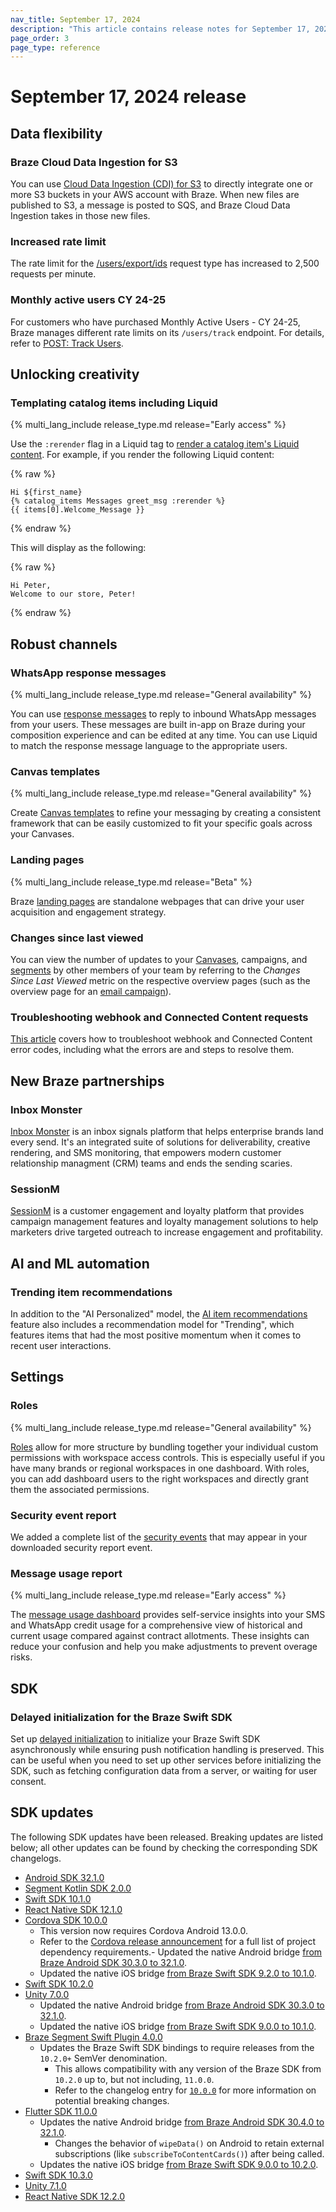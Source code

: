 ```yaml
---
nav_title: September 17, 2024
description: "This article contains release notes for September 17, 2024."
page_order: 3
page_type: reference
---
```

 
# September 17, 2024 release

## Data flexibility

### Braze Cloud Data Ingestion for S3

You can use [Cloud Data Ingestion (CDI) for S3]({{site.baseurl}}/user_guide/data_and_analytics/cloud_ingestion/file_storage_integrations/#aws-definitions) to directly integrate one or more S3 buckets in your AWS account with Braze. When new files are published to S3, a message is posted to SQS, and Braze Cloud Data Ingestion takes in those new files.

### Increased rate limit

The rate limit for the [/users/export/ids]({{site.baseurl}}/api/endpoints/export/user_data/post_users_identifier) request type has increased to 2,500 requests per minute.

### Monthly active users CY 24-25

For customers who have purchased Monthly Active Users - CY 24-25, Braze manages different rate limits on its `/users/track` endpoint. For details, refer to [POST: Track Users]({{site.baseurl}}/api/endpoints/user_data/post_user_track/#monthly-active-users-cy-24-25). 

## Unlocking creativity

### Templating catalog items including Liquid

{% multi_lang_include release_type.md release="Early access" %}

Use the `:rerender` flag in a Liquid tag to [render a catalog item's Liquid content]({{site.baseurl}}/user_guide/personalization_and_dynamic_content/catalogs/catalog/#using-liquid). For example, if you render the following Liquid content:

{% raw %}
```liquid
Hi ${first_name}
{% catalog_items Messages greet_msg :rerender %}
{{ items[0].Welcome_Message }}
```
{% endraw %}

This will display as the following:

{% raw %}
```
Hi Peter,
Welcome to our store, Peter!
```
{% endraw %}

## Robust channels

### WhatsApp response messages

{% multi_lang_include release_type.md release="General availability" %}

You can use [response messages]({{site.baseurl}}/user_guide/message_building_by_channel/whatsapp/whatsapp_campaign/create#response-messages) to reply to inbound WhatsApp messages from your users. These messages are built in-app on Braze during your composition experience and can be edited at any time. You can use Liquid to match the response message language to the appropriate users.

### Canvas templates

{% multi_lang_include release_type.md release="General availability" %}

Create [Canvas templates]({{site.baseurl}}/user_guide/engagement_tools/canvas/create_a_canvas/canvas_templates/) to refine your messaging by creating a consistent framework that can be easily customized to fit your specific goals across your Canvases.

### Landing pages

{% multi_lang_include release_type.md release="Beta" %}

Braze [landing pages]({{site.baseurl}}/user_guide/engagement_tools/landing_pages) are standalone webpages that can drive your user acquisition and engagement strategy.

### Changes since last viewed

You can view the number of updates to your [Canvases]({{site.baseurl}}/user_guide/engagement_tools/canvas/testing_canvases/measuring_and_testing_with_canvas_analytics/#changes-since-last-viewed), campaigns, and [segments]({{site.baseurl}}/user_guide/engagement_tools/segments/managing_segments/#changes-since-last-viewed) by other members of your team by referring to the *Changes Since Last Viewed* metric on the respective overview pages (such as the overview page for an [email campaign]({{site.baseurl}}/user_guide/message_building_by_channel/email/reporting_and_analytics/email_reporting#changes-since-last-viewed)). 

### Troubleshooting webhook and Connected Content requests 

[This article]({{site.baseurl}}/help/help_articles/api/webhook_connected_content_errors) covers how to troubleshoot webhook and Connected Content error codes, including what the errors are and steps to resolve them.

## New Braze partnerships

### Inbox Monster

[Inbox Monster]({{site.baseurl}}/partners/data_and_infrastructure_agility/analytics/inbox_monster/) is an inbox signals platform that helps enterprise brands land every send. It's an integrated suite of solutions for deliverability, creative rendering, and SMS monitoring, that empowers modern customer relationship managment (CRM) teams and ends the sending scaries.

### SessionM

[SessionM]({{site.baseurl}}/partners/message_orchestration/channel_extensions/loyalty/sessionm/) is a customer engagement and loyalty platform that provides campaign management features and loyalty management solutions to help marketers drive targeted outreach to increase engagement and profitability.

## AI and ML automation

### Trending item recommendations

In addition to the "AI Personalized" model, the [AI item recommendations]({{site.baseurl}}/user_guide/sage_ai/recommendations/about_item_recommendations/#trending) feature also includes a recommendation model for "Trending", which features items that had the most positive momentum when it comes to recent user interactions.

## Settings

### Roles

{% multi_lang_include release_type.md release="General availability" %}

[Roles]({{site.baseurl}}/user_guide/administrative/app_settings/manage_your_braze_users/user_permissions/#creating-a-role) allow for more structure by bundling together your individual custom permissions with workspace access controls. This is especially useful if you have many brands or regional workspaces in one dashboard. With roles, you can add dashboard users to the right workspaces and directly grant them the associated permissions. 

### Security event report

We added a complete list of the [security events]({{site.baseurl}}/user_guide/administrative/app_settings/company_settings/security_settings/#downloading-a-security-event-report) that may appear in your downloaded security report event.

### Message usage report

{% multi_lang_include release_type.md release="Early access" %}

The [message usage dashboard]({{site.baseurl}}/message_usage/) provides self-service insights into your SMS and WhatsApp credit usage for a comprehensive view of historical and current usage compared against contract allotments. These insights can reduce your confusion and help you make adjustments to prevent overage risks.

## SDK

### Delayed initialization for the Braze Swift SDK

Set up [delayed initialization]({{site.baseurl}}/developer_guide/platform_integration_guides/swift/advanced_use_cases/delayed_initialization/) to initialize your Braze Swift SDK asynchronously while ensuring push notification handling is preserved. This can be useful when you need to set up other services before initializing the SDK, such as fetching configuration data from a server, or waiting for user consent.

## SDK updates

The following SDK updates have been released. Breaking updates are listed below; all other updates can be found by checking the corresponding SDK changelogs.

- [Android SDK 32.1.0](https://github.com/braze-inc/braze-android-sdk/blob/master/CHANGELOG.md#3210)
- [Segment Kotlin SDK 2.0.0](https://github.com/braze-inc/braze-segment-kotlin/blob/main/CHANGELOG.md#200)
- [Swift SDK 10.1.0](https://github.com/braze-inc/braze-swift-sdk/blob/main/CHANGELOG.md#1010)
- [React Native SDK 12.1.0](https://github.com/braze-inc/braze-react-native-sdk/blob/master/CHANGELOG.md#1210)
- [Cordova SDK 10.0.0](https://github.com/braze-inc/braze-cordova-sdk/blob/master/CHANGELOG.md#1000)
    - This version now requires Cordova Android 13.0.0.
    - Refer to the [Cordova release announcement](https://cordova.apache.org/announcements/2024/05/23/cordova-android-13.0.0.html) for a full list of project dependency requirements.- Updated the native Android bridge [from Braze Android SDK 30.3.0 to 32.1.0](https://github.com/braze-inc/braze-android-sdk/compare/v30.3.0...v32.1.0#diff-06572a96a58dc510037d5efa622f9bec8519bc1beab13c9f251e97e657a9d4ed).
    - Updated the native iOS bridge [from Braze Swift SDK 9.2.0 to 10.1.0](https://github.com/braze-inc/braze-swift-sdk/compare/9.2.0...10.1.0#diff-06572a96a58dc510037d5efa622f9bec8519bc1beab13c9f251e97e657a9d4ed).
- [Swift SDK 10.2.0](https://github.com/braze-inc/braze-swift-sdk/blob/main/CHANGELOG.md#1020)
- [Unity 7.0.0](https://github.com/braze-inc/braze-unity-sdk/blob/master/CHANGELOG.md#700)
    - Updated the native Android bridge [from Braze Android SDK 30.3.0 to 32.1.0](https://github.com/braze-inc/braze-android-sdk/compare/v30.3.0...v32.1.0#diff-06572a96a58dc510037d5efa622f9bec8519bc1beab13c9f251e97e657a9d4ed).
    - Updated the native iOS bridge [from Braze Swift SDK 9.0.0 to 10.1.0](https://github.com/braze-inc/braze-swift-sdk/compare/9.0.0...10.1.0#diff-06572a96a58dc510037d5efa622f9bec8519bc1beab13c9f251e97e657a9d4ed).
- [Braze Segment Swift Plugin 4.0.0](https://github.com/braze-inc/braze-segment-swift/blob/main/CHANGELOG.md#400)
    - Updates the Braze Swift SDK bindings to require releases from the `10.2.0+` SemVer denomination.
        - This allows compatibility with any version of the Braze SDK from `10.2.0` up to, but not including, `11.0.0`.
        - Refer to the changelog entry for [`10.0.0`](https://github.com/braze-inc/braze-swift-sdk/blob/main/CHANGELOG.md#1000) for more information on potential breaking changes.
- [Flutter SDK 11.0.0](https://pub.dev/packages/braze_plugin/changelog#1100)
    - Updates the native Android bridge [from Braze Android SDK 30.4.0 to 32.1.0](https://github.com/braze-inc/braze-android-sdk/compare/v30.4.0...v32.1.0#diff-06572a96a58dc510037d5efa622f9bec8519bc1beab13c9f251e97e657a9d4ed).
        - Changes the behavior of `wipeData()` on Android to retain external subscriptions (like `subscribeToContentCards()`) after being called.
    - Updates the native iOS bridge [from Braze Swift SDK 9.0.0 to 10.2.0](https://github.com/braze-inc/braze-swift-sdk/compare/9.0.0...10.2.0#diff-06572a96a58dc510037d5efa622f9bec8519bc1beab13c9f251e97e657a9d4ed).
- [Swift SDK 10.3.0](https://github.com/braze-inc/braze-swift-sdk/blob/main/CHANGELOG.md#1030)
- [Unity 7.1.0](https://github.com/braze-inc/braze-unity-sdk/blob/master/CHANGELOG.md#710)
- [React Native SDK 12.2.0](https://github.com/braze-inc/braze-react-native-sdk/blob/master/CHANGELOG.md#1220)